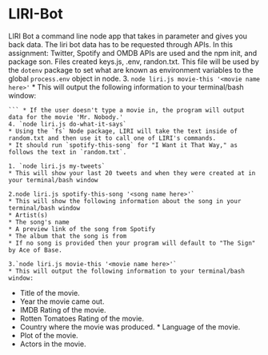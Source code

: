 # LIRI-Bot

LIRI Bot a command line node app that takes in parameter and gives you back data. 
The liri bot data has to be requested through APIs. In this assignment: Twitter, Spotify and OMDB APIs are used and the npm init, and package son. Files created keys.js, .env, randon.txt. 
 This file will be used by the `dotenv` package to set what are known as environment variables to the global `process.env` object in node. 
3. `node liri.js movie-this '<movie name here>'` * This will output the following information to your terminal/bash window: 
``` * Title of the movie. * Year the movie came out. * IMDB Rating of the movie. * Rotten Tomatoes Rating of the movie. * Country where the movie was produced. * Language of the movie. * Plot of the movie. * Actors in the movie. 
``` * If the user doesn't type a movie in, the program will output data for the movie 'Mr. Nobody.' 
4. `node liri.js do-what-it-says` 
* Using the `fs` Node package, LIRI will take the text inside of random.txt and then use it to call one of LIRI's commands. 
* It should run `spotify-this-song` for "I Want it That Way," as follows the text in `random.txt`. 

1. `node liri.js my-tweets`
* This will show your last 20 tweets and when they were created at in your terminal/bash window

2.node liri.js spotify-this-song '<song name here>'`
* This will show the following information about the song in your terminal/bash window
* Artist(s)
* The song's name
* A preview link of the song from Spotify
* The album that the song is from
* If no song is provided then your program will default to "The Sign" by Ace of Base.

3.`node liri.js movie-this '<movie name here>'`
* This will output the following information to your terminal/bash window:
```
* Title of the movie.
* Year the movie came out.
* IMDB Rating of the movie.
* Rotten Tomatoes Rating of the movie.
* Country where the movie was produced. * Language of the movie.
* Plot of the movie.
* Actors in the movie.



```
